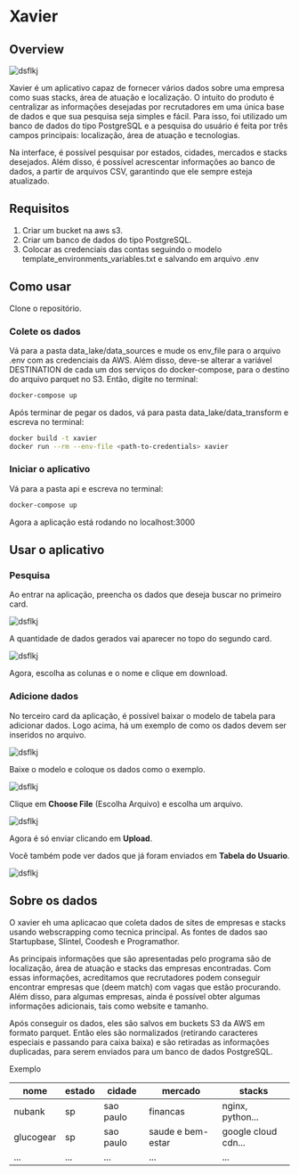# Xavier

## Overview

![dsflkj](https://raw.githubusercontent.com/wesley-ilia/xavier/main/.github/images/img7.png)

Xavier é um aplicativo capaz de fornecer vários dados sobre uma empresa como suas stacks, área de atuação e localização. O intuito do produto é centralizar as informações desejadas por recrutadores em uma única base de dados e que sua pesquisa seja simples e fácil. Para isso, foi utilizado um banco de dados do tipo PostgreSQL e a pesquisa do usuário é feita por três campos principais: localização, área de atuação e tecnologias.

Na interface, é possível pesquisar por estados, cidades, mercados e stacks desejados. Além disso, é possível acrescentar informações ao banco de dados, a partir de arquivos CSV, garantindo que ele sempre esteja atualizado.

## Requisitos

1. Criar um bucket na aws s3.
2. Criar um banco de dados do tipo PostgreSQL.
3. Colocar as credenciais das contas seguindo o modelo template_environments_variables.txt e salvando em arquivo .env

## Como usar

Clone o repositório.

### Colete os dados

Vá para a pasta data_lake/data_sources e mude os env_file para o arquivo .env com as credenciais da AWS. Além disso, deve-se alterar a variável DESTINATION de cada um dos serviços do docker-compose, para o destino do arquivo parquet no S3.
Então, digite no terminal:

```sh
docker-compose up
```

Após terminar de pegar os dados, vá para pasta data_lake/data_transform e escreva no terminal:

```sh
docker build -t xavier
docker run --rm --env-file <path-to-credentials> xavier
```

### Iniciar o aplicativo

Vá para a pasta api e escreva no terminal:

```sh
docker-compose up
```

Agora a aplicação está rodando no localhost:3000

## Usar o aplicativo

### Pesquisa

Ao entrar na aplicação, preencha os dados que deseja buscar no primeiro card.

![dsflkj](https://raw.githubusercontent.com/wesley-ilia/xavier/main/.github/images/img1.png)

A quantidade de dados gerados vai aparecer no topo do segundo card.

![dsflkj](https://raw.githubusercontent.com/wesley-ilia/xavier/main/.github/images/img2.png)

Agora, escolha as colunas e o nome e clique em download.

### Adicione dados

No terceiro card da aplicação, é possível baixar o modelo de tabela para adicionar dados. Logo acima, há um exemplo de como os dados devem ser inseridos no arquivo.

![dsflkj](https://raw.githubusercontent.com/wesley-ilia/xavier/main/.github/images/img3.png)

Baixe o modelo e coloque os dados como o exemplo.

![dsflkj](https://raw.githubusercontent.com/wesley-ilia/xavier/main/.github/images/img4.png)

Clique em **Choose File** (Escolha Arquivo) e escolha um arquivo.

![dsflkj](https://raw.githubusercontent.com/wesley-ilia/xavier/main/.github/images/img5.png)

Agora é só enviar clicando em **Upload**.

Você também pode ver dados que já foram enviados em **Tabela do Usuario**.

![dsflkj](https://raw.githubusercontent.com/wesley-ilia/xavier/main/.github/images/img6.png)

## Sobre os dados

O xavier eh uma aplicacao que coleta dados de sites de empresas e stacks usando webscrapping como tecnica principal. As fontes de dados sao Startupbase, Slintel, Coodesh e Programathor.

As principais informações que são apresentadas pelo programa são de localização, área de atuação e stacks das empresas encontradas. Com essas informações, acreditamos que recrutadores podem conseguir encontrar empresas que (deem match) com vagas que estão procurando. Além disso, para algumas empresas, ainda é possível obter algumas informações adicionais, tais como website e tamanho.

Após conseguir os dados, eles são salvos em buckets S3 da AWS em formato parquet. Então eles são normalizados (retirando caracteres especiais e passando para caixa baixa) e são retiradas as informações duplicadas, para serem enviados para um banco de dados PostgreSQL.

Exemplo

| nome      | estado | cidade    | mercado           | stacks              |
| --------- | ------ | --------- | ----------------- | ------------------- |
| nubank    | sp     | sao paulo | financas          | nginx, python...    |
| glucogear | sp     | sao paulo | saude e bem-estar | google cloud cdn... |
| ...       | ...    | ...       | ...               | ...                 |
